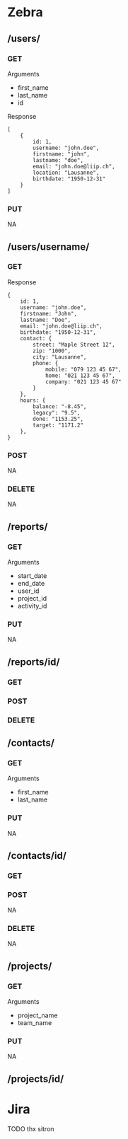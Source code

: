 # Zebra

## /users/

### GET

Arguments

* first_name
* last_name
* id


Response

    [
        {
            id: 1,
            username: "john.doe",
            firstname: "john",
            lastname: "doe",
            email: "john.doe@liip.ch",
            location: "Lausanne",
            birthdate: "1950-12-31"
        }
    ]


### PUT

NA

## /users/username/

### GET

Response

    {
        id: 1,
        username: "john.doe",
        firstname: "John",
        lastname: "Doe",
        email: "john.doe@liip.ch",
        birthdate: "1950-12-31",
        contact: {
            street: "Maple Street 12",
            zip: "1000",
            city: "Lausanne",
            phone: {
                mobile: "079 123 45 67",
                home: "021 123 45 67",
                company: "021 123 45 67"
            }
        },
        hours: {
            balance: "-8.45",
            legacy": "9.5",
            done: "1153.25",
            target: "1171.2"
        },
    }

### POST

NA

### DELETE

NA

## /reports/

### GET

Arguments

* start_date
* end_date
* user_id
* project_id
* activity_id

### PUT

NA

## /reports/id/

### GET
### POST
### DELETE

## /contacts/

### GET

Arguments

* first_name
* last_name

### PUT

NA

## /contacts/id/

### GET
### POST

NA

### DELETE

NA

## /projects/

### GET

Arguments

* project_name
* team_name

### PUT

NA

## /projects/id/

# Jira

TODO thx sitron
